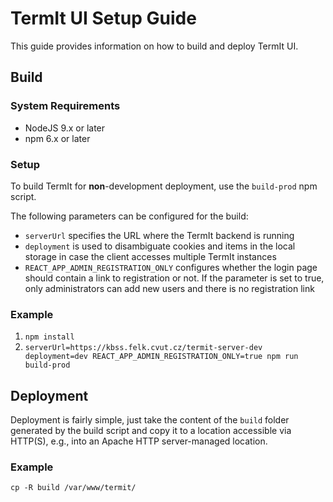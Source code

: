 # TermIt UI Setup Guide

This guide provides information on how to build and deploy TermIt UI.

## Build

### System Requirements

* NodeJS 9.x or later
* npm 6.x or later

### Setup

To build TermIt for **non**-development deployment, use the `build-prod` npm script.

The following parameters can be configured for the build:
* `serverUrl` specifies the URL where the TermIt backend is running
* `deployment` is used to disambiguate cookies and items in the local storage in case the client accesses
multiple TermIt instances
* `REACT_APP_ADMIN_REGISTRATION_ONLY` configures whether the login page should contain a link to registration or not. 
If the parameter is set to true, only administrators can add new users and there is no registration link

### Example

1. `npm install`
2. `serverUrl=https://kbss.felk.cvut.cz/termit-server-dev deployment=dev REACT_APP_ADMIN_REGISTRATION_ONLY=true npm run build-prod`

## Deployment

Deployment is fairly simple, just take the content of the `build` folder generated by the build script
and copy it to a location accessible via HTTP(S), e.g., into an Apache HTTP server-managed location.

### Example

`cp -R build /var/www/termit/`




